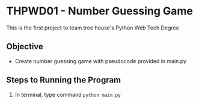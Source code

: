 # THPWD01 - Number Guessing Game

This is the first project to team tree house's Python Web Tech Degree

## Objective
- Create number guessing game with pseudocode provided in main.py

## Steps to Running the Program
1. In terminal, type command `python main.py`